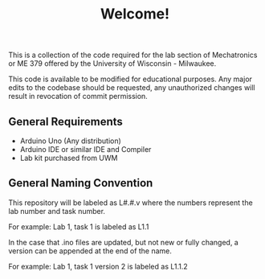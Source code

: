 <!DOCTYPE html>
<html lang="en">
<head>
  <meta charset="UTF-8">
  <meta name="viewport" content="width=device-width, initial-scale=1.0">
  
</head>
<body>
  <header>
    <h1>Welcome!</h1>
  </header>

  <section>
    <p>This is a collection of the code required for the lab section of Mechatronics or ME 379 offered by the University of Wisconsin - Milwaukee.</p>
    <p>This code is available to be modified for educational purposes. Any major edits to the codebase should be requested, any unauthorized changes will result in revocation of commit permission.</p>
  </section>

  <section>
    <h2>General Requirements</h2>
    <ul>
      <li>Arduino Uno (Any distribution)</li>
      <li>Arduino IDE or similar IDE and Compiler</li>
      <li>Lab kit purchased from UWM</li>
    </ul>
  </section>

  <section>
    <h2>General Naming Convention</h2>
    <p>This repository will be labeled as L#.#.v where the numbers represent the lab number and task number.</p>
    <p>For example: Lab 1, task 1 is labeled as L1.1</p>
    <p>In the case that .ino files are updated, but not new or fully changed, a version can be appended at the end of the name.</p>
    <p>For example: Lab 1, task 1 version 2 is labeled as L1.1.2</p>
  </section>

</body>
</html>
